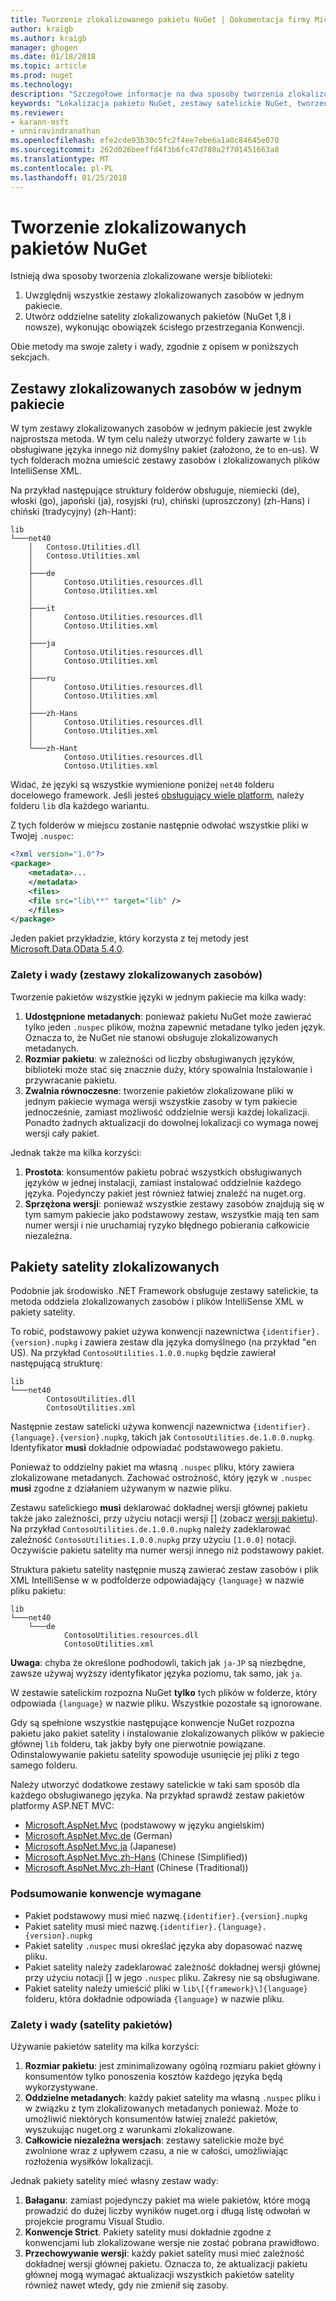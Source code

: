 ```yaml
---
title: Tworzenie zlokalizowanego pakietu NuGet | Dokumentacja firmy Microsoft
author: kraigb
ms.author: kraigb
manager: ghogen
ms.date: 01/18/2018
ms.topic: article
ms.prod: nuget
ms.technology: 
description: "Szczegółowe informacje na dwa sposoby tworzenia zlokalizowane pakiety NuGet, w tym wszystkie zestawy w jednym pakiecie lub publikowanie osobnych zestawów."
keywords: "Lokalizacja pakietu NuGet, zestawy satelickie NuGet, tworzenie zlokalizowanych pakietów NuGet konwencje lokalizacji"
ms.reviewer:
- karann-msft
- unniravindranathan
ms.openlocfilehash: efe2cde93b30c5fc2f4ee7ebe6a1a0c84645e070
ms.sourcegitcommit: 262d026beeffd4f3b6fc47d780a2f701451663a8
ms.translationtype: MT
ms.contentlocale: pl-PL
ms.lasthandoff: 01/25/2018
---
```

# <a name="creating-localized-nuget-packages"></a>Tworzenie zlokalizowanych pakietów NuGet

Istnieją dwa sposoby tworzenia zlokalizowane wersje biblioteki:

1. Uwzględnij wszystkie zestawy zlokalizowanych zasobów w jednym pakiecie.
1. Utwórz oddzielne satelity zlokalizowanych pakietów (NuGet 1,8 i nowsze), wykonując obowiązek ścisłego przestrzegania Konwencji.

Obie metody ma swoje zalety i wady, zgodnie z opisem w poniższych sekcjach.

## <a name="localized-resource-assemblies-in-a-single-package"></a>Zestawy zlokalizowanych zasobów w jednym pakiecie

W tym zestawy zlokalizowanych zasobów w jednym pakiecie jest zwykle najprostsza metoda. W tym celu należy utworzyć foldery zawarte w `lib` obsługiwane języka innego niż domyślny pakiet (założono, że to en-us). W tych folderach można umieścić zestawy zasobów i zlokalizowanych plików IntelliSense XML.

Na przykład następujące struktury folderów obsługuje, niemiecki (de), włoski (go), japoński (ja), rosyjski (ru), chiński (uproszczony) (zh-Hans) i chiński (tradycyjny) (zh-Hant):

    lib
    └───net40
        │   Contoso.Utilities.dll
        │   Contoso.Utilities.xml
        │
        ├───de
        │       Contoso.Utilities.resources.dll
        │       Contoso.Utilities.xml
        │
        ├───it
        │       Contoso.Utilities.resources.dll
        │       Contoso.Utilities.xml
        │
        ├───ja
        │       Contoso.Utilities.resources.dll
        │       Contoso.Utilities.xml
        │
        ├───ru
        │       Contoso.Utilities.resources.dll
        │       Contoso.Utilities.xml
        │
        ├───zh-Hans
        │       Contoso.Utilities.resources.dll
        │       Contoso.Utilities.xml
        │
        └───zh-Hant
                Contoso.Utilities.resources.dll
                Contoso.Utilities.xml

Widać, że języki są wszystkie wymienione poniżej `net40` folderu docelowego framework. Jeśli jesteś [obsługujący wiele platform](../create-packages/supporting-multiple-target-frameworks.md), należy folderu `lib` dla każdego wariantu.

Z tych folderów w miejscu zostanie następnie odwołać wszystkie pliki w Twojej `.nuspec`:

```xml
<?xml version="1.0"?>
<package>
    <metadata>...
    </metadata>
    <files>
    <file src="lib\**" target="lib" />
    </files>
</package>
```

Jeden pakiet przykładzie, który korzysta z tej metody jest [Microsoft.Data.OData 5.4.0](http://nuget.org/packages/Microsoft.Data.OData/5.4.0).

### <a name="advantages-and-disadvantages-localized-resource-assemblies"></a>Zalety i wady (zestawy zlokalizowanych zasobów)

Tworzenie pakietów wszystkie języki w jednym pakiecie ma kilka wady:

1. **Udostępnione metadanych**: ponieważ pakietu NuGet może zawierać tylko jeden `.nuspec` plików, można zapewnić metadane tylko jeden język. Oznacza to, że NuGet nie stanowi obsługuje zlokalizowanych metadanych.
1. **Rozmiar pakietu**: w zależności od liczby obsługiwanych języków, biblioteki może stać się znacznie duży, który spowalnia Instalowanie i przywracanie pakietu.
1. **Zwalnia równoczesne**: tworzenie pakietów zlokalizowane pliki w jednym pakiecie wymaga wersji wszystkie zasoby w tym pakiecie jednocześnie, zamiast możliwość oddzielnie wersji każdej lokalizacji. Ponadto żadnych aktualizacji do dowolnej lokalizacji co wymaga nowej wersji cały pakiet.

Jednak także ma kilka korzyści:

1. **Prostota**: konsumentów pakietu pobrać wszystkich obsługiwanych języków w jednej instalacji, zamiast instalować oddzielnie każdego języka. Pojedynczy pakiet jest również łatwiej znaleźć na nuget.org.
1. **Sprzężona wersji**: ponieważ wszystkie zestawy zasobów znajdują się w tym samym pakiecie jako podstawowy zestaw, wszystkie mają ten sam numer wersji i nie uruchamiaj ryzyko błędnego pobierania całkowicie niezależna.

## <a name="localized-satellite-packages"></a>Pakiety satelity zlokalizowanych

Podobnie jak środowisko .NET Framework obsługuje zestawy satelickie, ta metoda oddziela zlokalizowanych zasobów i plików IntelliSense XML w pakiety satelity.

To robić, podstawowy pakiet używa konwencji nazewnictwa `{identifier}.{version}.nupkg` i zawiera zestaw dla języka domyślnego (na przykład "en US). Na przykład `ContosoUtilities.1.0.0.nupkg` będzie zawierał następującą strukturę:

    lib
    └───net40
            ContosoUtilities.dll
            ContosoUtilities.xml

Następnie zestaw satelicki używa konwencji nazewnictwa `{identifier}.{language}.{version}.nupkg`, takich jak `ContosoUtilities.de.1.0.0.nupkg`. Identyfikator **musi** dokładnie odpowiadać podstawowego pakietu.

Ponieważ to oddzielny pakiet ma własną `.nuspec` pliku, który zawiera zlokalizowane metadanych. Zachować ostrożność, który język w `.nuspec` **musi** zgodne z działaniem używanym w nazwie pliku.

Zestawu satelickiego **musi** deklarować dokładnej wersji głównej pakietu także jako zależności, przy użyciu notacji wersji [] \(zobacz [wersji pakietu](../reference/package-versioning.md)). Na przykład `ContosoUtilities.de.1.0.0.nupkg` należy zadeklarować zależność `ContosoUtilities.1.0.0.nupkg` przy użyciu `[1.0.0]` notacji. Oczywiście pakietu satelity ma numer wersji innego niż podstawowy pakiet.

Struktura pakietu satelity następnie muszą zawierać zestaw zasobów i plik XML IntelliSense w w podfolderze odpowiadający `{language}` w nazwie pliku pakietu:

    lib
    └───net40
        └───de
                ContosoUtilities.resources.dll
                ContosoUtilities.xml

**Uwaga**: chyba że określone podhodowli, takich jak `ja-JP` są niezbędne, zawsze używaj wyższy identyfikator języka poziomu, tak samo, jak `ja`.

W zestawie satelickim rozpozna NuGet **tylko** tych plików w folderze, który odpowiada `{language}` w nazwie pliku. Wszystkie pozostałe są ignorowane.

Gdy są spełnione wszystkie następujące konwencje NuGet rozpozna pakietu jako pakiet satelity i instalowanie zlokalizowanych plików w pakiecie głównej `lib` folderu, tak jakby były one pierwotnie powiązane. Odinstalowywanie pakietu satelity spowoduje usunięcie jej pliki z tego samego folderu.

Należy utworzyć dodatkowe zestawy satelickie w taki sam sposób dla każdego obsługiwanego języka. Na przykład sprawdź zestaw pakietów platformy ASP.NET MVC:

- [Microsoft.AspNet.Mvc](http://nuget.org/packages/Microsoft.AspNet.Mvc) (podstawowy w języku angielskim)
- [Microsoft.AspNet.Mvc.de](http://nuget.org/packages/Microsoft.AspNet.Mvc.de) (German)
- [Microsoft.AspNet.Mvc.ja](http://nuget.org/packages/Microsoft.AspNet.Mvc.ja) (Japanese)
- [Microsoft.AspNet.Mvc.zh-Hans](http://nuget.org/packages/Microsoft.AspNet.Mvc.zh-Hans) (Chinese (Simplified))
- [Microsoft.AspNet.Mvc.zh-Hant](http://nuget.org/packages/Microsoft.AspNet.Mvc.zh-Hant) (Chinese (Traditional))

### <a name="summary-of-required-conventions"></a>Podsumowanie konwencje wymagane

- Pakiet podstawowy musi mieć nazwę.`{identifier}.{version}.nupkg`
- Pakiet satelity musi mieć nazwę.`{identifier}.{language}.{version}.nupkg`
- Pakiet satelity `.nuspec` musi określać języka aby dopasować nazwę pliku.
- Pakiet satelity należy zadeklarować zależność dokładnej wersji głównej przy użyciu notacji [] w jego `.nuspec` pliku. Zakresy nie są obsługiwane.
- Pakiet satelity należy umieścić pliki w `lib\[{framework}\]{language}` folderu, która dokładnie odpowiada `{language}` w nazwie pliku.

### <a name="advantages-and-disadvantages-satellite-packages"></a>Zalety i wady (satelity pakietów)

Używanie pakietów satelity ma kilka korzyści:

1. **Rozmiar pakietu**: jest zminimalizowany ogólną rozmiaru pakiet główny i konsumentów tylko ponoszenia kosztów każdego języka będą wykorzystywane.
1. **Oddzielne metadanych**: każdy pakiet satelity ma własną `.nuspec` pliku i w związku z tym zlokalizowanych metadanych ponieważ. Może to umożliwić niektórych konsumentów łatwiej znaleźć pakietów, wyszukując nuget.org z warunkami zlokalizowane.
1. **Całkowicie niezależna wersjach**: zestawy satelickie może być zwolnione wraz z upływem czasu, a nie w całości, umożliwiając rozłożenia wysiłków lokalizacji.

Jednak pakiety satelity mieć własny zestaw wady:

1. **Bałaganu**: zamiast pojedynczy pakiet ma wiele pakietów, które mogą prowadzić do dużej liczby wyników nuget.org i długą listę odwołań w projekcie programu Visual Studio.
1. **Konwencje Strict**. Pakiety satelity musi dokładnie zgodne z konwencjami lub zlokalizowane wersje nie zostać pobrana prawidłowo.
1. **Przechowywanie wersji**: każdy pakiet satelity musi mieć zależność dokładnej wersji głównej pakietu. Oznacza to, że aktualizacji pakietu głównej mogą wymagać aktualizacji wszystkich pakietów satelity również nawet wtedy, gdy nie zmienił się zasoby.
